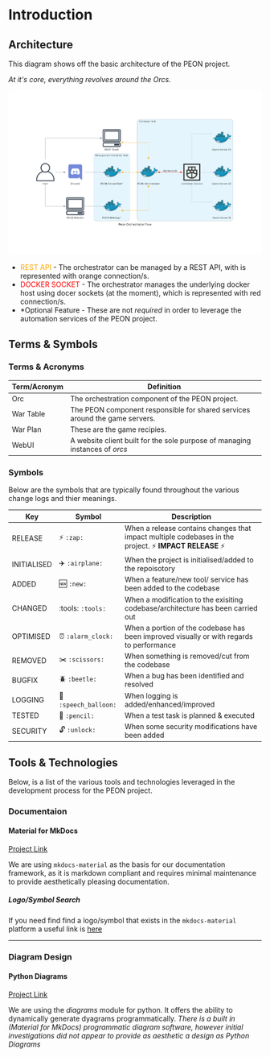 # Introduction

## Architecture

This diagram shows off the basic architecture of the PEON project.

*At it's core, everything revolves around the Orcs.*

![diagram_comms](./architecture_master.png)

- <font color="orange">REST API</font> - The orchestrator can be managed by a REST API, with is represented with orange connection/s.
- <font color="red">DOCKER SOCKET</font> - The orchestrator manages the underlying docker host using docer sockets (at the moment), which is represented with red connection/s.
- \*Optional Feature - These are not *required* in order to leverage the automation services of the PEON project.

## Terms & Symbols

### Terms & Acronyms

| Term/Acronym | Definition |
|-|-|
| Orc | The orchestration component of the PEON project. |
| War Table | The PEON component responsible for shared services around the game servers. |
| War Plan | These are the game recipies. |
| WebUI | A website client built for the sole purpose of managing instances of *orcs* |

### Symbols

Below are the symbols that are typically found throughout the various change logs and thier meanings.

| Key | Symbol | Description |
|-|-|-|
| RELEASE | :zap: `:zap:` | When a release contains changes that impact multiple codebases in the project. :zap: **IMPACT RELEASE** :zap:|
| INITIALISED | :airplane: `:airplane:` | When the project is initialised/added to the repoisotory |
| ADDED | :new: `:new:` | When a feature/new tool/ service has been added to the codebase |
| CHANGED | :tools: `:tools:` | When a modification to the exisiting codebase/architecture has been carried out |
| OPTIMISED | :alarm_clock: `:alarm_clock:` | When a portion of the codebase has been improved visually or with regards to performance |
| REMOVED | :scissors: `:scissors:` | When something is removed/cut from the codebase |
| BUGFIX | :beetle: `:beetle:` | When a bug has been identified and resolved |
| LOGGING| :speech_balloon: `:speech_balloon:` | When logging is added/enhanced/improved |
| TESTED | :pencil: `:pencil:` | When a test task is planned & executed |
| SECURITY | :unlock: `:unlock:` | When some security modifications have been added |

## Tools & Technologies

Below, is a list of the various tools and technologies leveraged in the development process for the PEON project.

### Documentaion

#### Material for MkDocs

[Project Link](https://squidfunk.github.io/mkdocs-material/)

We are using `mkdocs-material` as the basis for our documentation framework, as it is markdown compliant and requires minimal maintenance to provide aesthetically pleasing documentation.

##### Logo/Symbol Search

If you need find find a logo/symbol that exists in the `mkdocs-material` platform a useful link is [here](https://squidfunk.github.io/mkdocs-material/reference/icons-emojis/)

---

### Diagram Design

#### Python Diagrams

[Project Link](https://diagrams.mingrammer.com/docs/getting-started/examples)

We are using the *diagrams* module for python. It offers the ability to dynamically generate dyagrams programmatically. *There is a built in (Material for MkDocs) programmatic diagram software, however initial investigations did not appear to provide as aesthetic a design as Python Diagrams*
